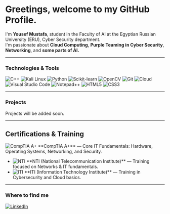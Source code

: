 <h1>Greetings, welcome to my GitHub Profile.</h1>

<p>
I'm <b>Yousef Mustafa</b>, student in the Faculty of AI at the Egyptian Russian University (ERU), Cyber Security department.  
<br> I'm passionate about <b>Cloud Computing</b>, <b>Purple Teaming in Cyber Security</b>, <b>Networking</b>, and <b>some parts of AI.</b> </b>
</p>

---

<h3>Technologies & Tools</h3>
<p>
  <img alt="C++" src="https://img.shields.io/badge/-C++-00599C?style=for-the-badge&logo=c%2B%2B&logoColor=white" />
  <img alt="Kali Linux" src="https://img.shields.io/badge/-Kali%20Linux-557C94?style=for-the-badge&logo=kalilinux&logoColor=white" />

  <img alt="Python" src="https://img.shields.io/badge/-Python-3776AB?style=for-the-badge&logo=python&logoColor=white" />
  <img alt="Scikit-learn" src="https://img.shields.io/badge/-Scikit--learn-F7931E?style=for-the-badge&logo=scikit-learn&logoColor=white" />
  <img alt="OpenCV" src="https://img.shields.io/badge/-OpenCV-5C3EE8?style=for-the-badge&logo=opencv&logoColor=white" />

  <img alt="Git" src="https://img.shields.io/badge/-Git-F05032?style=for-the-badge&logo=git&logoColor=white" />
  <img alt="Cloud" src="https://img.shields.io/badge/-Cloud_Computing-4285F4?style=for-the-badge&logo=google-cloud&logoColor=white" />

<img alt="Visual Studio Code" src="https://img.shields.io/badge/-VS%20Code-0078D4?style=for-the-badge&logo=visual-studio-code&logoColor=white" />
<img alt="Notepad++" src="https://img.shields.io/badge/-Notepad++-90E59A?style=for-the-badge&logo=notepadplusplus&logoColor=black" />


  <img alt="HTML5" src="https://img.shields.io/badge/-HTML5-E34F26?style=for-the-badge&logo=html5&logoColor=white" />
  <img alt="CSS3" src="https://img.shields.io/badge/-CSS3-1572B6?style=for-the-badge&logo=css3&logoColor=white" />

</p>

---

<h3>Projects</h3>
<p>
Projects will be added soon.
</p>

---

## Certifications & Training
<img alt="CompTIA A+" src="https://img.shields.io/badge/CompTIA-A%2B-EA1F1F?style=for-the-badge&logo=comptia&logoColor=white" />  
  **CompTIA A+** — Core IT Fundamentals: Hardware, Operating Systems, Networking, and Security.

- <img alt="NTI" src="https://img.shields.io/badge/NTI-Training-lightgrey?style=for-the-badge" />  
  **NTI (National Telecommunication Institute)** — Training focused on Networks & IT fundamentals.

- <img alt="ITI" src="https://img.shields.io/badge/ITI-Training-darkgrey?style=for-the-badge" />  
  **ITI (Information Technology Institute)** — Training in Cybersecurity and Cloud basics.

---

<h3>Where to find me</h3>
<p>
  <a href="https://eg.linkedin.com/in/yousef-saleh-876b3a1b7?trk=people-guest_people_search-card" target="_blank">
    <img alt="LinkedIn" src="https://img.shields.io/badge/LinkedIn-0A66C2?style=for-the-badge&logo=linkedin&logoColor=white" />
  </a>
</p>
